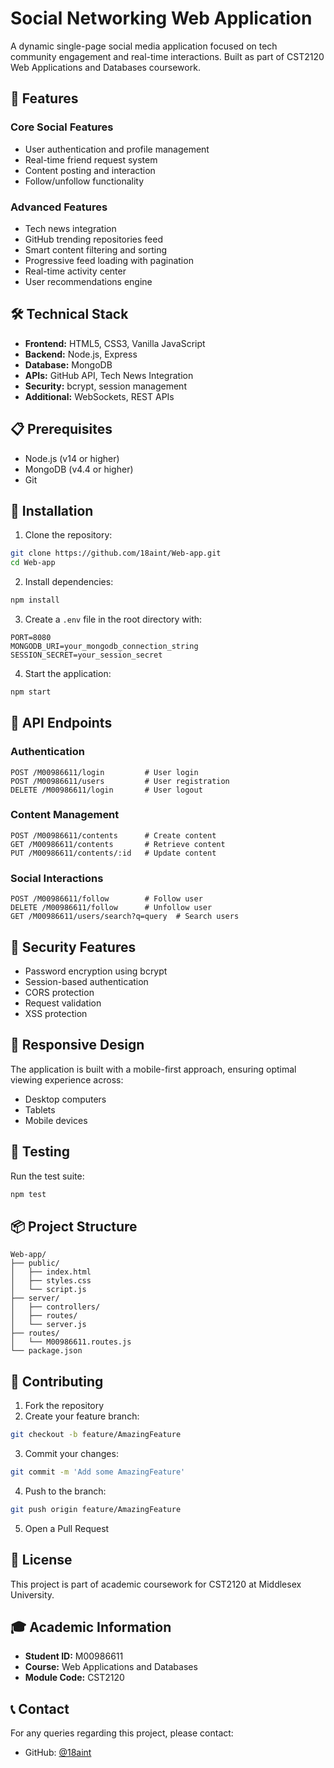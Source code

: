 # Social Networking Web Application

A dynamic single-page social media application focused on tech community engagement and real-time interactions. Built as part of CST2120 Web Applications and Databases coursework.

## 🚀 Features

### Core Social Features
- User authentication and profile management
- Real-time friend request system
- Content posting and interaction
- Follow/unfollow functionality

### Advanced Features
- Tech news integration
- GitHub trending repositories feed
- Smart content filtering and sorting
- Progressive feed loading with pagination
- Real-time activity center
- User recommendations engine

## 🛠️ Technical Stack

- **Frontend:** HTML5, CSS3, Vanilla JavaScript
- **Backend:** Node.js, Express
- **Database:** MongoDB
- **APIs:** GitHub API, Tech News Integration
- **Security:** bcrypt, session management
- **Additional:** WebSockets, REST APIs

## 📋 Prerequisites

- Node.js (v14 or higher)
- MongoDB (v4.4 or higher)
- Git

## 🔧 Installation

1. Clone the repository:
```bash
git clone https://github.com/18aint/Web-app.git
cd Web-app
```

2. Install dependencies:
```bash
npm install
```

3. Create a `.env` file in the root directory with:
```env
PORT=8080
MONGODB_URI=your_mongodb_connection_string
SESSION_SECRET=your_session_secret
```

4. Start the application:
```bash
npm start
```

## 🔌 API Endpoints

### Authentication
```http
POST /M00986611/login         # User login
POST /M00986611/users         # User registration
DELETE /M00986611/login       # User logout
```

### Content Management
```http
POST /M00986611/contents      # Create content
GET /M00986611/contents       # Retrieve content
PUT /M00986611/contents/:id   # Update content
```

### Social Interactions
```http
POST /M00986611/follow        # Follow user
DELETE /M00986611/follow      # Unfollow user
GET /M00986611/users/search?q=query  # Search users
```

## 🔐 Security Features

- Password encryption using bcrypt
- Session-based authentication
- CORS protection
- Request validation
- XSS protection

## 📱 Responsive Design

The application is built with a mobile-first approach, ensuring optimal viewing experience across:
- Desktop computers
- Tablets
- Mobile devices

## 🧪 Testing

Run the test suite:
```bash
npm test
```

## 📦 Project Structure

```plaintext
Web-app/
├── public/
│   ├── index.html
│   ├── styles.css
│   └── script.js
├── server/
│   ├── controllers/
│   ├── routes/
│   └── server.js
├── routes/
│   └── M00986611.routes.js
└── package.json
```

## 👥 Contributing

1. Fork the repository
2. Create your feature branch:
```bash
git checkout -b feature/AmazingFeature
```

3. Commit your changes:
```bash
git commit -m 'Add some AmazingFeature'
```

4. Push to the branch:
```bash
git push origin feature/AmazingFeature
```

5. Open a Pull Request

## 📄 License

This project is part of academic coursework for CST2120 at Middlesex University.

## 🎓 Academic Information

- **Student ID:** M00986611
- **Course:** Web Applications and Databases
- **Module Code:** CST2120

## 📞 Contact

For any queries regarding this project, please contact:
- GitHub: [@18aint](https://github.com/18aint)
